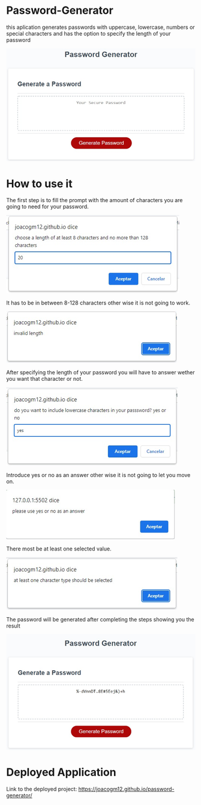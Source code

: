 # Password-Generator
this aplication generates passwords with uppercase, lowercase, numbers or special characters and has the option to specify the length of your password

![myimage1](assets/images/c6940dfa-fe39-48ce-b33e-acfefd221eb3.jpg)

# How to use it

The first step is to fill the prompt with the amount of characters you are going to need for your password.

![myimage1](assets/images/5c362c11-4ca2-4db6-8dfe-248712ff55ce.jpg)


It has to be in between 8-128 characters other wise it is not going to work.

![myimage1](assets/images/8ba02705-be45-4aaf-98d8-7f049f867a23.jpg)

After specifying the length of your password you will have to answer wether you want that character or not.

![myimage1](assets/images/321a4419-8c11-498f-ba5c-d7bcc93956c8.jpg)

Introduce yes or no as an answer other wise it is not going to let you move on.

![myimage1](assets/images/0533f219-54df-4603-84b7-e11f2d56e339.jpg)

There most be at least one selected value.

![myimage1](assets/images/a0f1822e-abfb-4c2f-b05a-19a36e97f7af.jpg)

The password will be generated after completing the steps showing you the result 

![myimage1](assets/images/d4698351-c8b0-468d-ba5a-4df6f57da0da.jpg)

# Deployed Application

Link to the deployed project: https://joacogm12.github.io/password-generator/